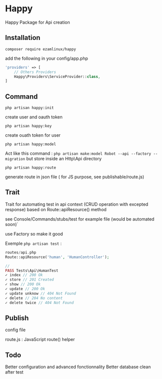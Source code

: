 # Happy

Happy Package for Api creation

## Installation

`composer require ezamlinux/happy`

add the following in your config/app.php

```php
'providers' => [
    // Others Providers
    Happy\Providers\ServiceProvider::class,
]
```
## Command
`php artisan happy:init`

create user and oauth token

`php artisan happy:key`

create ouath token for user

`php artisan happy:model`

Act like this command : `php artisan make:model Robot --api --factory --migration` but store inside an Http\Api directory

`php artisan happy:route`

generate route in json file ( for JS purpose, see publishable/route.js)

## Trait 

Trait for automating test in api context (CRUD operation with excepted response) based on Route::apiResource() method

see Console/Commands/stubs/test for example file (would be automated soon)`

use Factory so make it good

Exemple `php artisan test` :
```php
routes/api.php
Route::apiResource('human', 'HumanController');

//
PASS Tests\Api\HumanTest
✓ index // 200 Ok
✓ store // 201 Created
✓ show // 200 Ok
✓ update // 200 Ok
✓ update unknow // 404 Not Found
✓ delete // 204 No content
✓ delete twice // 404 Not Found
```
## Publish
config file

route.js : JavaScript route() helper

## Todo
Better configuration and advanced fonctionnality
Better database clean after test
